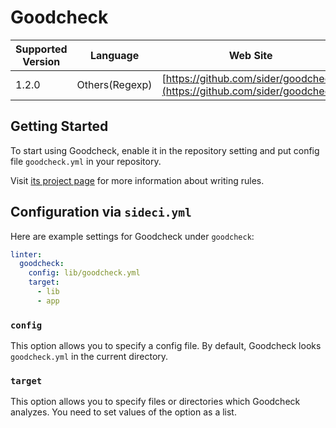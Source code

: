 # Goodcheck

| Supported Version | Language | Web Site |
| ----------------- | -------- | -------- |
| 1.2.0 | Others(Regexp) | [https://github.com/sider/goodcheck](https://github.com/sider/goodcheck) |

## Getting Started

To start using Goodcheck, enable it in the repository setting and put config file `goodcheck.yml` in your repository.

Visit [its project page](https://github.com/sider/goodcheck#goodcheckyml) for more information about writing rules.

## Configuration via `sideci.yml`

Here are example settings for Goodcheck under `goodcheck`:

```yaml:sideci.yml
linter:
  goodcheck:
    config: lib/goodcheck.yml
    target:
      - lib
      - app
```

### `config`

This option allows you to specify a config file. By default, Goodcheck looks `goodcheck.yml` in the current directory.

### `target`

This option allows you to specify files or directories which Goodcheck analyzes. You need to set values of the option as a list.

